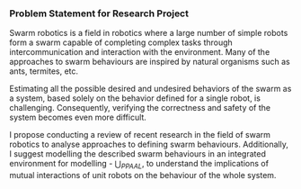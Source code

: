 ### Problem Statement for Research Project
Swarm robotics is a field in robotics where a large number of simple robots form a swarm capable of completing complex tasks through intercommunication and interaction with the environment. Many of the approaches to swarm behaviours are inspired by natural organisms such as ants, termites, etc. 

Estimating all the possible desired and undesired behaviors of the swarm as a system, based solely on the behavior defined for a single robot, is challenging. Consequently, verifying the correctness and safety of the system becomes even more difficult.

I propose conducting a review of recent research in the field of swarm robotics to analyse approaches to defining swarm behaviours. Additionally, I suggest modelling the described swarm behaviours in an integrated environment for modelling - $\bigcup_{PPAAL}$, to understand the implications of mutual interactions of unit robots on the behaviour of the whole system.

<script>
MathJax = {
  tex: {
    inlineMath: [["$", "$"], ["\\(", "\\)"]]
  }
};
</script>
<script id="MathJax-script" async src="https://cdn.jsdelivr.net/npm/mathjax@3/es5/tex-chtml.js"></script>
